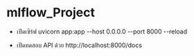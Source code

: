 # mlflow_Project
- เปิดเซิร์ฟ uvicorn app:app --host 0.0.0.0 --port 8000 --reload

- เปิดทดสอบ API ด้วย http://localhost:8000/docs
